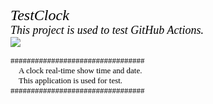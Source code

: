 <p>
<font face="verdana" size="5" color="black"><i>TestClock</i></font><br/>
<font face="verdana" size="4" color="black"><i>This project is used to test GitHub Actions.</i></font><br/>
<img src="https://dev.azure.com/RanMaoliang150/PrimaryProj/_apis/build/status/TestClock"/>
</p>

<p><font face="microsoft yahei" size="2" color="black">
#################################<br/>
&nbsp;&nbsp;&nbsp;&nbsp;A clock real-time show time and date.<br/>
&nbsp;&nbsp;&nbsp;&nbsp;This application is used for test.<br/>
#################################<br/>
</font></p>
